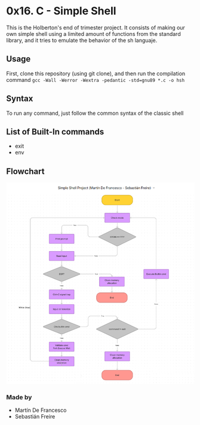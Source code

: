 # 0x16. C - Simple Shell #
This is the Holberton's end of trimester project. It consists of making our own simple shell using a limited amount of functions from the standard library, and it tries to emulate the behavior of the sh languaje.

## Usage ##
First, clone this repository (using git clone), and then run the compilation command `gcc -Wall -Werror -Wextra -pedantic -std=gnu89 *.c -o hsh`

## Syntax ##
To run any command, just follow the common syntax of the classic shell

## List of Built-In commands ##
* exit
* env

## Flowchart ##
![fc](https://github.com/SFreire2022/simple_shell/blob/main/sShell_Grupo5_Mart%C3%ADn_Sebasti%C3%A1n.png)

### Made by ###
* Martín De Francesco
* Sebastián Freire
